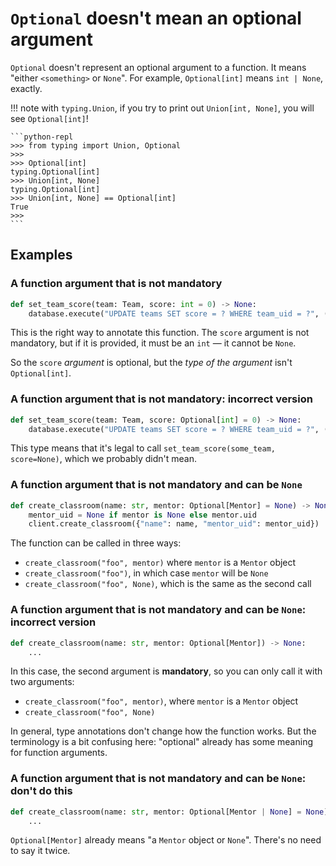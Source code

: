 # `Optional` doesn't mean an optional argument

`Optional` doesn't represent an optional argument to a function. It means "either `<something>` or `None`".
For example, `Optional[int]` means `int | None`, exactly.

!!! note
    with ``typing.Union``, if you try to print out `Union[int, None]`, you will see `Optional[int]`!

    ```python-repl
    >>> from typing import Union, Optional
    >>>
    >>> Optional[int]
    typing.Optional[int]
    >>> Union[int, None]
    typing.Optional[int]
    >>> Union[int, None] == Optional[int]
    True
    >>>
    ```

## Examples

### A function argument that is not mandatory

```py
def set_team_score(team: Team, score: int = 0) -> None:
    database.execute("UPDATE teams SET score = ? WHERE team_uid = ?", (score, team.uid))
```

This is the right way to annotate this function. The `score` argument is not mandatory, but if it is
provided, it must be an `int` &mdash; it cannot be `None`.

So the `score` _argument_ is optional, but the _type of the argument_ isn't `Optional[int]`.

### A function argument that is not mandatory: incorrect version

```py
def set_team_score(team: Team, score: Optional[int] = 0) -> None:
    database.execute("UPDATE teams SET score = ? WHERE team_uid = ?", (score, team.uid))
```

This type means that it's legal to call `set_team_score(some_team, score=None)`, which we probably didn't mean.

### A function argument that is not mandatory and can be `None`

```py
def create_classroom(name: str, mentor: Optional[Mentor] = None) -> None:
    mentor_uid = None if mentor is None else mentor.uid
    client.create_classroom({"name": name, "mentor_uid": mentor_uid})
```

The function can be called in three ways:

- `create_classroom("foo", mentor)` where `mentor` is a `Mentor` object
- `create_classroom("foo")`, in which case `mentor` will be `None`
- `create_classroom("foo", None)`, which is the same as the second call

### A function argument that is not mandatory and can be `None`: incorrect version

```py
def create_classroom(name: str, mentor: Optional[Mentor]) -> None:
    ...
```

In this case, the second argument is **mandatory**, so you can only call it with two arguments:

- `create_classroom("foo", mentor)`, where `mentor` is a `Mentor` object
- `create_classroom("foo", None)`

In general, type annotations don't change how the function works. But the terminology is a bit confusing here:
"optional" already has some meaning for function arguments.

### A function argument that is not mandatory and can be `None`: don't do this

```py
def create_classroom(name: str, mentor: Optional[Mentor | None] = None) -> None:
    ...
```

`Optional[Mentor]` already means "a `Mentor` object or `None`". There's no need to say it twice.